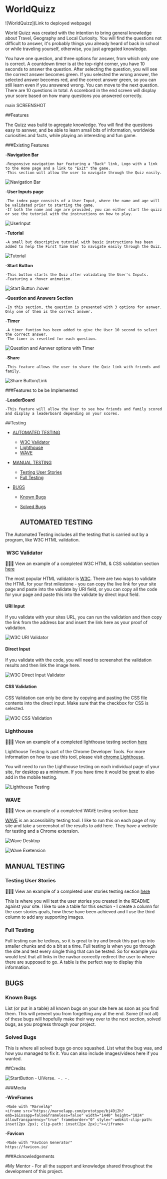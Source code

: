 # WorldQuizz

![WorldQuizz](Link to deployed webpage)

World Quizz was created with the intention to bring general knowledge about Travel, Geography and Local Curiosity. 
You will find the questions not difficult to answer, it's probably things you already heard of back in school or while traveling yourself, otherwise, you just agregated knowledge.

You have one question, and three options for answer, from which only one is correct. A countdown timer is at the top-right corner, you have 10 seconds to answer the question.
After selecting the question, you will see the correct answer becomes green. If you selected the wrong answer, the selected answer becomes red, and the correct answer green, so you can still learn even if you answered wrong.
You can move to the next question. There are 10 questions in total. 
A scorebord in the end screen will display your score based on how many questions you answered correctly. 

main SCREENSHOT

##Features

The Quizz was build to agregate knowledge. You will find the questions easy to asnwer, and be able to learn small bits of information, worldwide curiosities and facts, while playing an interesting and fun game. 

###Existing Features

-__Navigation Bar__

    -Responsive navigation bar featuring a "Back" link, Logo with a link to the Home page and a link to "Exit" the game.
    -This section will allow the user to navigate through the Quiz easily.

![Navigation Bar]()

-__User Inputs page__

    -The index page consists of a User Input, where the name and age will be validated prior to starting the game.
    -If both the name and age are provided, you can either start the quizz or see the tutorial with the instructions on how to play.

![UserInput]()

-__Tutorial__

    -A small but descriptive tutorial with basic instructions has been added to help the First Time User to navigate easily through the Quiz.

![Tutorial]()

-__Start Button__

    -This button starts the Quiz after validating the User's Inputs. 
    -Featuring a :hover animation.

![Start Button :hover]()

-__Question and Answers Section__

    -In this section, the question is presented with 3 options for asnwer. Only one of them is the correct answer.

-__Timer__

    -A timer funtion has been added to give the User 10 second to select the correct answer. 
    -The timer is resetted for each question.

![Question and Asnwer options with Timer]()

-__Share__

    -This feature allows the user to share the Quiz link with friends and family.

![Share Button/Link]()

###Features to be be Implemented

-__LeaderBoard__
    
    -This feature will allow the User to see how friends and family scored and display a leaderboard depending on your scores.

##Testing

* [AUTOMATED TESTING](#automated-testing)
  * [W3C Validator](#w3c-validator) 
  * [Lighthouse](#lighthouse)
  * [WAVE](#wave)

* [MANUAL TESTING](#manual-testing)
  * [Testing User Stories](#testing-user-stories)
  * [Full Testing](#full-testing)

* [BUGS](#bugs)
  * [Known Bugs](#known-bugs)
  * [Solved Bugs](#solved-bugs)


    ## AUTOMATED TESTING

The Automated Testing includes all the testing that is carried out by a program, like W3C HTML validation.

###  W3C Validator

👩🏻‍💻 View an example of a completed W3C HTML & CSS validation section [here](https://github.com/kera-cudmore/TheQuizArms/blob/main/TESTING.md#W3C-Validator)

The most popular HTML validator is [W3C](https://validator.w3.org/). There are two ways to validate the HTML for your first milestone - you can copy the live link for your site page and paste into the validate by URI field, or you can copy all the code for your page and paste this into the validate by direct input field.

#### **URI Input**

If you validate with your sites URL, you can run the validation and then copy the link from the address bar and insert the link here as your proof of validation.

![W3C URI Validator](documentation/milestone1-testing/w3c-uri-validatation.png)

#### **Direct Input**

If you validate with the code, you will need to screenshot the validation results and then link the image here.

![W3C Direct Input Validator](documentation/milestone1-testing/w3c-directinput-validation.png)

#### **CSS Validation**

CSS Validation can only be done by copying and pasting the CSS file contents into the direct input. Make sure that the checkbox for CSS is selected.

![W3C CSS Validation](documentation/milestone1-testing/w3c-css-validation.png)

### Lighthouse

👩🏻‍💻 View an example of a completed lighthouse testing section [here](https://github.com/kera-cudmore/earth-day-hackathon-2022/blob/main/TESTING.md#Lighthouse)

Lighthouse Testing is part of the Chrome Developer Tools. For more information on how to use this tool, please visit [chrome Lighthouse](https://chrome.google.com/webstore/detail/lighthouse/blipmdconlkpinefehnmjammfjpmpbjk?hl=en#:~:text=Lighthouse%20is%20an%20open%2Dsource,how%20well%20the%20page%20did.).

You will need to run the Lighthouse testing on each individual page of your site, for desktop as a minimum. If you have time it would be great to also add in the mobile testing.

![Lighthouse Testing](documentation/milestone1-testing/lighthouse.png)

### WAVE

👩🏻‍💻 View an example of a completed WAVE testing section [here](https://github.com/kera-cudmore/earth-day-hackathon-2022/blob/main/TESTING.md#WAVE)

[WAVE](https://wave.webaim.org/) is an accessibility testing tool. I like to run this on each page of my site and take a screenshot of the results to add here. They have a website for testing and a Chrome extension.

![Wave Desktop](documentation/milestone1-testing/wave-desktop.png)

![Wave Exetension](documentation/milestone1-testing/wqave-extension.png)

## MANUAL TESTING

### Testing User Stories

👩🏻‍💻 View an example of a completed user stories testing section [here](https://github.com/kera-cudmore/BookWorm/blob/main/TESTING.md#Testing-User-Stories)

This is where you will test the user stories you created in the README against your site. I like to use a table for this section - I create a column for the user stories goals, how these have been achieved and I use the third column to add any supporting images.

### Full Testing



Full testing can be tedious, so it is great to try and break this part up into smaller chunks and do a bit at a time. Full testing is when you go through the site and test every single thing that can be tested. So for example you would test that all links in the navbar correctly redirect the user to where there are supposed to go. A table is the perfect way to display this information.

## BUGS

### Known Bugs

List (or put in a table) all known bugs on your site here as soon as you find them. This will prevent you from forgetting any at the end. Some (if not all) of these bugs will hopefully make their way over to the next section, solved bugs, as you progress through your project.

### Solved Bugs


This is where all solved bugs go once squashed. List what the bug was, and how you managed to fix it. You can also include images/videos here if you wanted.


##Credits

![StartButton](https://uiverse.io/) - UiVerse.
![]() - .
![]() - .


    
###Media

-__WireFrames__

    -Made with "MarvelAp"
    <iframe src="https://marvelapp.com/prototype/bj49j2h?emb=1&iosapp=false&frameless=false" width="1440" height="1024" allowTransparency="true" frameborder="0" style="-webkit-clip-path: inset(2px 2px); clip-path: inset(2px 2px);"></iframe>

-__Favicon__
    
    -Made with "FavIcon Generator"
    https://favicon.io/




###Acknowledgements

#My Mentor - For all the support and knowledge shared throughout the development of this project.
